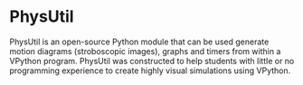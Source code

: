# PhysUtil
PhysUtil is an open-source Python module that can be used generate motion diagrams (stroboscopic images), graphs and timers from within a VPython program. PhysUtil was constructed to help students with little or no programming experience to create highly visual simulations using VPython.

